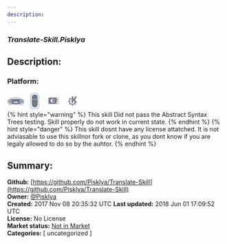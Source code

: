 ```yaml
---
description: 
---
```


### _Translate-Skill.Pisklya_  
## Description:  
  
  
  
### Platform:  
 ![Mark I](../.gitbook/assets/mark-1-icon.png)  ![Mark II](../.gitbook/assets/mark-2-icon.png)  ![Picroft](../.gitbook/assets/picroft-icon.png)  ![plasmoid](../.gitbook/assets/kde.png)   
{% hint style="warning" %}
This skill Did not pass the Abstract Syntax Trees testing. Skill properly do not work in current state.
{% endhint %}
{% hint style="danger" %}
This skill dosnt have any license attatched. It is not adviasable to use this skillnor fork or clone, as you dont know if you are legaly allowed to do so by the auhtor.
{% endhint %}
  
## Summary:  
**Github:** [https://github.com/Pisklya/Translate-Skill](https://github.com/Pisklya/Translate-Skill)  
**Owner:** [@Pisklya](https://github.com/Pisklya)  
**Created:** 2017 Nov 08 20:35:32 UTC  **Last updated:** 2018 Jun 01 17:09:52 UTC  
**License:** No License  
**Market status:** [Not in Market](https://market.mycroft.ai/skill/)  
**Categories:** [ uncategorized ]   
